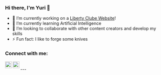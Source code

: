 ### Hi there, I'm Yuri 👋

- 🔭 I’m currently working on a [Liberty Clube Website][website]!
- 🌱 I’m currently learning Artificial Intelligence
- 👯 I’m looking to collaborate with other content creators and develop my skills
- ⚡ Fun fact: I like to forge some knives

### Connect with me:

[<img align="left" alt="codeSTACKr | LinkedIn" width="22px" src="https://cdn.jsdelivr.net/npm/simple-icons@v3/icons/linkedin.svg" />][linkedin]
[<img align="left" alt="codeSTACKr | Instagram" width="22px" src="https://cdn.jsdelivr.net/npm/simple-icons@v3/icons/instagram.svg" />][instagram]

<br />
---


[website]: https://www.libertyclube.com.br/
[instagram]: https://instagram.com/yuri.l.a
[linkedin]: https://www.linkedin.com/in/yuri-almeida-62bb8b14a/
